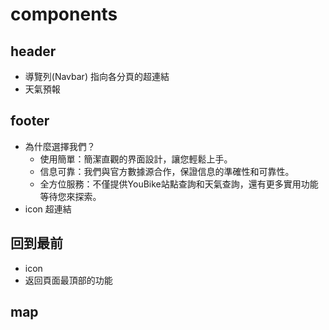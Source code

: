 # components

## header
- 導覽列(Navbar) 指向各分頁的超連結
- 天氣預報

## footer

- 為什麼選擇我們？
    - 使用簡單：簡潔直觀的界面設計，讓您輕鬆上手。
    - 信息可靠：我們與官方數據源合作，保證信息的準確性和可靠性。
    - 全方位服務：不僅提供YouBike站點查詢和天氣查詢，還有更多實用功能等待您來探索。
- icon 超連結

## 回到最前
- icon
- 返回頁面最頂部的功能

## map
